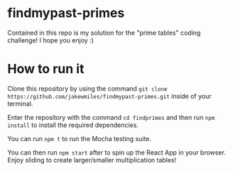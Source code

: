 # findmypast-primes

Contained in this repo is my solution for the "prime tables" coding challenge! I hope you enjoy :)

# How to run it

Clone this repository by using the command `git clone https://github.com/jakewmiles/findmypast-primes.git` inside of your terminal.

Enter the repository with the command `cd findprimes` and then run `npm install` to install the required dependencies.

You can run `npm t` to run the Mocha testing suite.

You can then run `npm start` after to spin up the React App in your browser. Enjoy sliding to create larger/smaller multiplication tables!